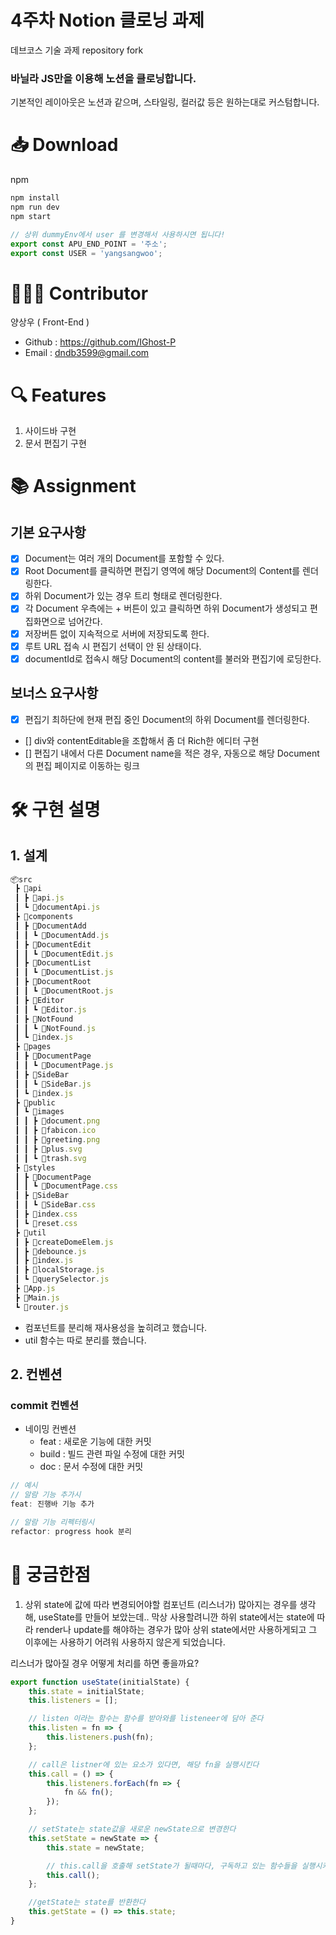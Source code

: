 # 4주차 Notion 클로닝 과제

데브코스 기술 과제 repository fork

### 바닐라 JS만을 이용해 노션을 클로닝합니다.

기본적인 레이아웃은 노션과 같으며, 스타일링, 컬러값 등은 원하는대로 커스텀합니다.

# 📥 Download

npm

```jsx
npm install
npm run dev
npm start

// 상위 dummyEnv에서 user 를 변경해서 사용하시면 됩니다!
export const APU_END_POINT = '주소';
export const USER = 'yangsangwoo';

```

# 👨‍👨‍👦 Contributor

양상우 ( Front-End )

- Github : https://github.com/IGhost-P
- Email : dndb3599@gmail.com

# 🔍 Features

1. 사이드바 구현
2. 문서 편집기 구현

# 📚 Assignment

## 기본 요구사항

- [x] Document는 여러 개의 Document를 포함할 수 있다.
- [x] Root Document를 클릭하면 편집기 영역에 해당 Document의 Content를 렌더링한다.
- [x] 하위 Document가 있는 경우 트리 형태로 렌더링한다.
- [x] 각 Document 우측에는 + 버튼이 있고 클릭하면 하위 Document가 생성되고 편집화면으로 넘어간다.
- [x] 저장버튼 없이 지속적으로 서버에 저장되도록 한다.
- [x] 루트 URL 접속 시 편집기 선택이 안 된 상태이다.
- [x] documentId로 접속시 해당 Document의 content를 불러와 편집기에 로딩한다.

## 보너스 요구사항

- [x] 편집기 최하단에 현재 편집 중인 Document의 하위 Document를 렌더링한다.
- [] div와 contentEditable을 조합해서 좀 더 Rich한 에디터 구현
- [] 편집기 내에서 다른 Document name을 적은 경우, 자동으로 해당 Document의 편집 페이지로 이동하는 링크

# 🛠 구현 설명

## 1. 설계

```jsx
📦src
 ┣ 📂api
 ┃ ┣ 📜api.js
 ┃ ┗ 📜documentApi.js
 ┣ 📂components
 ┃ ┣ 📂DocumentAdd
 ┃ ┃ ┗ 📜DocumentAdd.js
 ┃ ┣ 📂DocumentEdit
 ┃ ┃ ┗ 📜DocumentEdit.js
 ┃ ┣ 📂DocumentList
 ┃ ┃ ┗ 📜DocumentList.js
 ┃ ┣ 📂DocumentRoot
 ┃ ┃ ┗ 📜DocumentRoot.js
 ┃ ┣ 📂Editor
 ┃ ┃ ┗ 📜Editor.js
 ┃ ┣ 📂NotFound
 ┃ ┃ ┗ 📜NotFound.js
 ┃ ┗ 📜index.js
 ┣ 📂pages
 ┃ ┣ 📂DocumentPage
 ┃ ┃ ┗ 📜DocumentPage.js
 ┃ ┣ 📂SideBar
 ┃ ┃ ┗ 📜SideBar.js
 ┃ ┗ 📜index.js
 ┣ 📂public
 ┃ ┗ 📂images
 ┃ ┃ ┣ 📜document.png
 ┃ ┃ ┣ 📜fabicon.ico
 ┃ ┃ ┣ 📜greeting.png
 ┃ ┃ ┣ 📜plus.svg
 ┃ ┃ ┗ 📜trash.svg
 ┣ 📂styles
 ┃ ┣ 📂DocumentPage
 ┃ ┃ ┗ 📜DocumentPage.css
 ┃ ┣ 📂SideBar
 ┃ ┃ ┗ 📜SideBar.css
 ┃ ┣ 📜index.css
 ┃ ┗ 📜reset.css
 ┣ 📂util
 ┃ ┣ 📜createDomeElem.js
 ┃ ┣ 📜debounce.js
 ┃ ┣ 📜index.js
 ┃ ┣ 📜localStorage.js
 ┃ ┗ 📜querySelector.js
 ┣ 📜App.js
 ┣ 📜Main.js
 ┗ 📜router.js
```

- 컴포넌트를 분리해 재사용성을 높히려고 했습니다.
- util 함수는 따로 분리를 했습니다.

## 2. 컨벤션

### commit 컨벤션

- 네이밍 컨벤션
  - feat : 새로운 기능에 대한 커밋
  - build : 빌드 관련 파일 수정에 대한 커밋
  - doc : 문서 수정에 대한 커밋

```jsx
// 예시
// 알람 기능 추가시
feat: 진행바 기능 추가

// 알람 기능 리펙터링시
refactor: progress hook 분리
```

# 🤔 궁금한점

1. 상위 state에 값에 따라 변경되어야할 컴포넌트 (리스너가) 많아지는 경우를 생각해, useState를 만들어 보았는데.. 막상 사용할려니깐 하위 state에서는 state에 따라 render나 update를 해야하는 경우가 많아 상위 state에서만 사용하게되고 그 이후에는 사용하기 어려워 사용하지 않은게 되었습니다.

리스너가 많아질 경우 어떻게 처리를 하면 좋을까요?

```jsx
export function useState(initialState) {
	this.state = initialState;
	this.listeners = [];

	// listen 이라는 함수는 함수를 받아와를 listeneer에 담아 준다
	this.listen = fn => {
		this.listeners.push(fn);
	};

	// call은 listner에 있는 요소가 있다면, 해당 fn을 실행시킨다
	this.call = () => {
		this.listeners.forEach(fn => {
			fn && fn();
		});
	};

	// setState는 state값을 새로운 newState으로 변경한다
	this.setState = newState => {
		this.state = newState;

		// this.call을 호출해 setState가 될때마다, 구독하고 있는 함수들을 실행시켜 최신값을 유지한다
		this.call();
	};

	//getState는 state를 반환한다
	this.getState = () => this.state;
}
```
